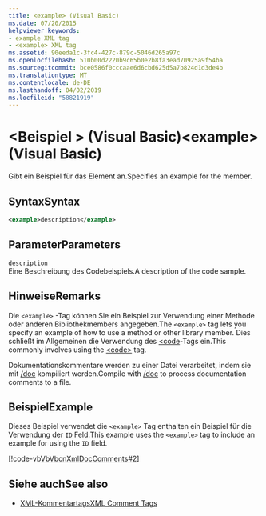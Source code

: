 ```yaml
---
title: <example> (Visual Basic)
ms.date: 07/20/2015
helpviewer_keywords:
- example XML tag
- <example> XML tag
ms.assetid: 90eeda1c-3fc4-427c-879c-5046d265a97c
ms.openlocfilehash: 510b00d2220b9c65b0e2b8fa3ead70925a9f54ba
ms.sourcegitcommit: bce0586f0cccaae6d6cbd625d5a7b824d1d3de4b
ms.translationtype: MT
ms.contentlocale: de-DE
ms.lasthandoff: 04/02/2019
ms.locfileid: "58821919"
---
```

# <a name="example-visual-basic"></a><span data-ttu-id="c687f-102">\<Beispiel > (Visual Basic)</span><span class="sxs-lookup"><span data-stu-id="c687f-102">\<example> (Visual Basic)</span></span>
<span data-ttu-id="c687f-103">Gibt ein Beispiel für das Element an.</span><span class="sxs-lookup"><span data-stu-id="c687f-103">Specifies an example for the member.</span></span>  
  
## <a name="syntax"></a><span data-ttu-id="c687f-104">Syntax</span><span class="sxs-lookup"><span data-stu-id="c687f-104">Syntax</span></span>  
  
```xml  
<example>description</example>  
```  
  
## <a name="parameters"></a><span data-ttu-id="c687f-105">Parameter</span><span class="sxs-lookup"><span data-stu-id="c687f-105">Parameters</span></span>  
 `description`  
 <span data-ttu-id="c687f-106">Eine Beschreibung des Codebeispiels.</span><span class="sxs-lookup"><span data-stu-id="c687f-106">A description of the code sample.</span></span>  
  
## <a name="remarks"></a><span data-ttu-id="c687f-107">Hinweise</span><span class="sxs-lookup"><span data-stu-id="c687f-107">Remarks</span></span>  
 <span data-ttu-id="c687f-108">Die `<example>` -Tag können Sie ein Beispiel zur Verwendung einer Methode oder anderen Bibliothekmembers angegeben.</span><span class="sxs-lookup"><span data-stu-id="c687f-108">The `<example>` tag lets you specify an example of how to use a method or other library member.</span></span> <span data-ttu-id="c687f-109">Dies schließt im Allgemeinen die Verwendung des [\<code](../../../visual-basic/language-reference/xmldoc/code.md)-Tags ein.</span><span class="sxs-lookup"><span data-stu-id="c687f-109">This commonly involves using the [\<code>](../../../visual-basic/language-reference/xmldoc/code.md) tag.</span></span>  
  
 <span data-ttu-id="c687f-110">Dokumentationskommentare werden zu einer Datei verarbeitet, indem sie mit [/doc](../../../visual-basic/reference/command-line-compiler/doc.md) kompiliert werden.</span><span class="sxs-lookup"><span data-stu-id="c687f-110">Compile with [/doc](../../../visual-basic/reference/command-line-compiler/doc.md) to process documentation comments to a file.</span></span>  
  
## <a name="example"></a><span data-ttu-id="c687f-111">Beispiel</span><span class="sxs-lookup"><span data-stu-id="c687f-111">Example</span></span>  
 <span data-ttu-id="c687f-112">Dieses Beispiel verwendet die `<example>` Tag enthalten ein Beispiel für die Verwendung der `ID` Feld.</span><span class="sxs-lookup"><span data-stu-id="c687f-112">This example uses the `<example>` tag to include an example for using the `ID` field.</span></span>  
  
 [!code-vb[VbVbcnXmlDocComments#2](~/samples/snippets/visualbasic/VS_Snippets_VBCSharp/VbVbcnXmlDocComments/VB/Class1.vb#2)]  
  
## <a name="see-also"></a><span data-ttu-id="c687f-113">Siehe auch</span><span class="sxs-lookup"><span data-stu-id="c687f-113">See also</span></span>

- [<span data-ttu-id="c687f-114">XML-Kommentartags</span><span class="sxs-lookup"><span data-stu-id="c687f-114">XML Comment Tags</span></span>](../../../visual-basic/language-reference/xmldoc/index.md)
